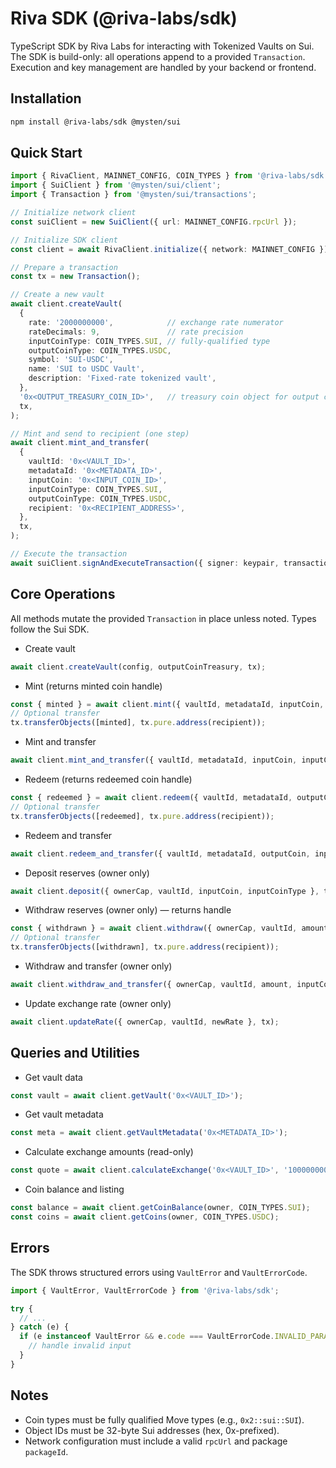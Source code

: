 # Riva SDK (@riva-labs/sdk)

TypeScript SDK by Riva Labs for interacting with Tokenized Vaults on Sui. The SDK is build-only: all operations append to a provided `Transaction`. Execution and key management are handled by your backend or frontend.

## Installation

```bash
npm install @riva-labs/sdk @mysten/sui
```

## Quick Start

```typescript
import { RivaClient, MAINNET_CONFIG, COIN_TYPES } from '@riva-labs/sdk';
import { SuiClient } from '@mysten/sui/client';
import { Transaction } from '@mysten/sui/transactions';

// Initialize network client
const suiClient = new SuiClient({ url: MAINNET_CONFIG.rpcUrl });

// Initialize SDK client
const client = await RivaClient.initialize({ network: MAINNET_CONFIG });

// Prepare a transaction
const tx = new Transaction();

// Create a new vault
await client.createVault(
  {
    rate: '2000000000',            // exchange rate numerator
    rateDecimals: 9,               // rate precision
    inputCoinType: COIN_TYPES.SUI, // fully-qualified type
    outputCoinType: COIN_TYPES.USDC,
    symbol: 'SUI-USDC',
    name: 'SUI to USDC Vault',
    description: 'Fixed-rate tokenized vault',
  },
  '0x<OUTPUT_TREASURY_COIN_ID>',   // treasury coin object for output coin
  tx,
);

// Mint and send to recipient (one step)
await client.mint_and_transfer(
  {
    vaultId: '0x<VAULT_ID>',
    metadataId: '0x<METADATA_ID>',
    inputCoin: '0x<INPUT_COIN_ID>',
    inputCoinType: COIN_TYPES.SUI,
    outputCoinType: COIN_TYPES.USDC,
    recipient: '0x<RECIPIENT_ADDRESS>',
  },
  tx,
);

// Execute the transaction
await suiClient.signAndExecuteTransaction({ signer: keypair, transaction: tx });
```

## Core Operations

All methods mutate the provided `Transaction` in place unless noted. Types follow the Sui SDK.

- Create vault
```typescript
await client.createVault(config, outputCoinTreasury, tx);
```

- Mint (returns minted coin handle)
```typescript
const { minted } = await client.mint({ vaultId, metadataId, inputCoin, inputCoinType, outputCoinType }, tx);
// Optional transfer
tx.transferObjects([minted], tx.pure.address(recipient));
```

- Mint and transfer
```typescript
await client.mint_and_transfer({ vaultId, metadataId, inputCoin, inputCoinType, outputCoinType, recipient }, tx);
```

- Redeem (returns redeemed coin handle)
```typescript
const { redeemed } = await client.redeem({ vaultId, metadataId, outputCoin, inputCoinType, outputCoinType }, tx);
// Optional transfer
tx.transferObjects([redeemed], tx.pure.address(recipient));
```

- Redeem and transfer
```typescript
await client.redeem_and_transfer({ vaultId, metadataId, outputCoin, inputCoinType, outputCoinType, recipient }, tx);
```

- Deposit reserves (owner only)
```typescript
await client.deposit({ ownerCap, vaultId, inputCoin, inputCoinType }, tx);
```

- Withdraw reserves (owner only) — returns handle
```typescript
const { withdrawn } = await client.withdraw({ ownerCap, vaultId, amount, inputCoinType }, tx);
// Optional transfer
tx.transferObjects([withdrawn], tx.pure.address(recipient));
```

- Withdraw and transfer (owner only)
```typescript
await client.withdraw_and_transfer({ ownerCap, vaultId, amount, inputCoinType, recipient }, tx);
```

- Update exchange rate (owner only)
```typescript
await client.updateRate({ ownerCap, vaultId, newRate }, tx);
```

## Queries and Utilities

- Get vault data
```typescript
const vault = await client.getVault('0x<VAULT_ID>');
```

- Get vault metadata
```typescript
const meta = await client.getVaultMetadata('0x<METADATA_ID>');
```

- Calculate exchange amounts (read-only)
```typescript
const quote = await client.calculateExchange('0x<VAULT_ID>', '1000000000', 'mint');
```

- Coin balance and listing
```typescript
const balance = await client.getCoinBalance(owner, COIN_TYPES.SUI);
const coins = await client.getCoins(owner, COIN_TYPES.USDC);
```

## Errors

The SDK throws structured errors using `VaultError` and `VaultErrorCode`.

```typescript
import { VaultError, VaultErrorCode } from '@riva-labs/sdk';

try {
  // ...
} catch (e) {
  if (e instanceof VaultError && e.code === VaultErrorCode.INVALID_PARAMETERS) {
    // handle invalid input
  }
}
```

## Notes

- Coin types must be fully qualified Move types (e.g., `0x2::sui::SUI`).
- Object IDs must be 32-byte Sui addresses (hex, 0x-prefixed).
- Network configuration must include a valid `rpcUrl` and package `packageId`.

